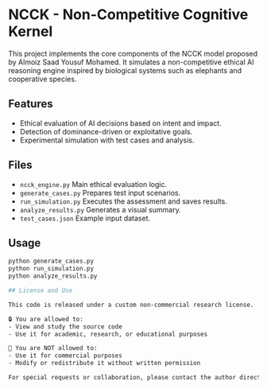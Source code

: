 # NCCK - Non-Competitive Cognitive Kernel

This project implements the core components of the NCCK model proposed by Almoiz Saad Yousuf Mohamed. It simulates a non-competitive ethical AI reasoning engine inspired by biological systems such as elephants and cooperative species.

## Features

- Ethical evaluation of AI decisions based on intent and impact.
- Detection of dominance-driven or exploitative goals.
- Experimental simulation with test cases and analysis.

## Files

- `ncck_engine.py` Main ethical evaluation logic.
- `generate_cases.py` Prepares test input scenarios.
- `run_simulation.py` Executes the assessment and saves results.
- `analyze_results.py` Generates a visual summary.
- `test_cases.json` Example input dataset.

## Usage

```bash
python generate_cases.py
python run_simulation.py
python analyze_results.py

## License and Use

This code is released under a custom non-commercial research license.

🔒 You are allowed to:
- View and study the source code
- Use it for academic, research, or educational purposes

🚫 You are NOT allowed to:
- Use it for commercial purposes
- Modify or redistribute it without written permission

For special requests or collaboration, please contact the author directly.

